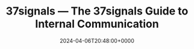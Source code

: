 ---
title: 37signals — The 37signals Guide to Internal Communication
slug: 20240406T204800
date: 2024-04-06T20:48:00+0000
params:
  url: https://37signals.com/how-we-communicate
tags:
- culture
- to-read
---